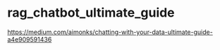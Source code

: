 # rag_chatbot_ultimate_guide
https://medium.com/aimonks/chatting-with-your-data-ultimate-guide-a4e909591436
